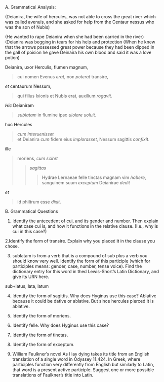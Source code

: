 
A. Grammatical Analysis: 

(Deianira, the wife of hercules, was not able to cross the great river which was called avenuis, and she asked for help from the Centaur nessus who was the son of Nubis) 

(He wanted to rape Deianira when she had been carried in the river) 
(Deianira was begging in tears for his help and protection 
(When he knew that the arrows possessed great power because they had been dipped in the gall of poision he gave Deinaira his own blood and said it was a love potion) 

Deianira, uxor Herculis, flumen magnum, 
  >cui nomen Evenus *erat*, 
non *poterat* transire, 

*et* centaurum Nessum, 
  >qui filius Ixionis et Nubis erat, 
auxilium *rogavit*. 


*Hic* Deianiram 
  >*sublatam* in flumine ipso 
*uiolare uoluit*.

huc Hercules 
  >*cum interuenisset*  
  >et Deianira *cum* fidem eius *implorasset*,
Nessum sagittis *confixit*.

ille 
  >moriens, 
  >*cum sciret* 
  >>*sagittas* 
  >>>Hydrae Lernaeae felle tinctas
  >> magnam vim *habere*,
sanguinem suum 
  >*exceptum* 
Deianirae *dedit* 

*et* 
  >id philtrum esse 
*dixit*.


B. Grammatical Questions 
1. Identify the antecedent of cui, and its gender and number. Then explain what case cui is, and how it functions in the relative clause. (I.e., why is cui in this case?)

2.Identify the form of transire. Explain why you placed it in the clause you chose.

3. sublatam is from a verb that is a compound of sub plus a verb you should know very well. Identify the form of this participle (which for participles means: gender, case, number, tense voice). Find the dictionary entry for this word in thed Lewis-Short’s Latin Dictionary, and give its URN here.

sub+latus, lata, latum 

4. Identify the form of sagittis. Why does Hyginus use this case?
 Ablative because it could be dative or ablative. But since hercules pierced it is ablative. 

5. Identify the form of moriens.

6. Identify felle. Why does Hyginus use this case?

7. Identify the form of tinctas.

8. Identify the form of exceptum.

9. William Faulkner’s novel As I lay dying takes its title from an English translation of a single word in Odyssey 11.424. In Greek, where participles function very differently from English but similarly to Latin, that word is a present active participle. Suggest one or more possible translations of Faulkner’s title into Latin.

